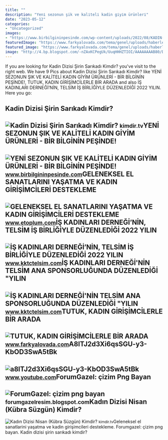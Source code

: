 ```yaml
---
title: ""
description: "Yeni̇ sezonun şik ve kali̇teli̇ kadin gi̇yi̇m ürünleri̇"
date: "2023-05-12"
categories:
- "Uncategorized"
images:
- "https://www.birbilgininpesinde.com/wp-content/uploads/2022/08/KADIN-ABIYE-MODELLER-I.jpg"
featuredImage: "https://www.farkyalovada.com/tema/genel/uploads/haberler/KADIN-GİRİŞİMCİLER-3.jpg"
featured_image: "https://www.farkyalovada.com/tema/genel/uploads/haberler/KADIN-GİRİŞİMCİLER-3.jpg"
image: "http://4.bp.blogspot.com/-nZAxKCPegUk/UuqHHHZTIOI/AAAAAAAAB80/D7l7Yfolw1g/s1600/130012014-forumgazel+(1).png"
---
```


If you are looking for Kadin Dizisi Şirin Sarıkadı Kimdir? you've visit to the right web. We have 9 Pics about Kadin Dizisi Şirin Sarıkadı Kimdir? like YENİ SEZONUN ŞIK VE KALİTELİ KADIN GİYİM ÜRÜNLERİ - BİR BİLGİNİN PEŞİNDE!, TUTUK, KADIN GİRİŞİMCİLERLE BİR ARADA and also İŞ KADINLARI DERNEĞİ’NİN, TELSİM İŞ BİRLİĞİYLE DÜZENLEDİĞİ 2022 YILIN. Here you go:

Kadin Dizisi Şirin Sarıkadı Kimdir?
-----------------------------------

 ![Kadin Dizisi Şirin Sarıkadı Kimdir?](https://kimdir.tv/wp-content/uploads/2017/10/kadin-dizisi-sirin-sarikadi-kimdir.jpg) <small>kimdir.tv</small>YENİ SEZONUN ŞIK VE KALİTELİ KADIN GİYİM ÜRÜNLERİ - BİR BİLGİNİN PEŞİNDE!
-------------------------------------------------------------------------

 ![YENİ SEZONUN ŞIK VE KALİTELİ KADIN GİYİM ÜRÜNLERİ - BİR BİLGİNİN PEŞİNDE!](https://www.birbilgininpesinde.com/wp-content/uploads/2022/08/KADIN-ABIYE-MODELLER-I.jpg) <small>www.birbilgininpesinde.com</small>GELENEKSEL EL SANATLARINI YAŞATMA VE KADIN GİRİŞİMCİLERİ DESTEKLEME
-------------------------------------------------------------------

 ![GELENEKSEL EL SANATLARINI YAŞATMA VE KADIN GİRİŞİMCİLERİ DESTEKLEME](https://www.etoplum.com/img/geleneksel-el-sanatlarini-ya-atma-ve-kadin-g-r-mc-ler-destekleme-derne-.jpg) <small>www.etoplum.com</small>İŞ KADINLARI DERNEĞİ’NİN, TELSİM İŞ BİRLİĞİYLE DÜZENLEDİĞİ 2022 YILIN
---------------------------------------------------------------------

 ![İŞ KADINLARI DERNEĞİ’NİN, TELSİM İŞ BİRLİĞİYLE DÜZENLEDİĞİ 2022 YILIN](https://www.kktctelsim.com/assets/uploads/images/YILIN-KADIN-GİRİŞİMCİLERİ.jpeg) <small>www.kktctelsim.com</small>İŞ KADINLARI DERNEĞİ'NİN TELSİM ANA SPONSORLUĞUNDA DÜZENLEDİĞİ "YILIN
---------------------------------------------------------------------

 ![İŞ KADINLARI DERNEĞİ'NİN TELSİM ANA SPONSORLUĞUNDA DÜZENLEDİĞİ "YILIN](https://www.kktctelsim.com/assets/uploads/images/YILIN-KADIN-GİRİŞİMCİLERİ_220831_151213.jpg) <small>www.kktctelsim.com</small>TUTUK, KADIN GİRİŞİMCİLERLE BİR ARADA
-------------------------------------

 ![TUTUK, KADIN GİRİŞİMCİLERLE BİR ARADA](https://www.farkyalovada.com/tema/genel/uploads/haberler/KADIN-GİRİŞİMCİLER-3.jpg) <small>www.farkyalovada.com</small>A8lTJ2d3Xi6qsSGU-y3-KbOD3SwA5tBk
--------------------------------

 ![a8lTJ2d3Xi6qsSGU-y3-KbOD3SwA5tBk](https://yt3.googleusercontent.com/a8lTJ2d3Xi6qsSGU-y3-KbOD3SwA5tBk-u5wozsNUqsbP9jvxjiwAmfJ0OHokl7DkeiACPXc=s900-c-k-c0x00ffffff-no-rj) <small>www.youtube.com</small>ForumGazel: çizim Png Bayan
---------------------------

 ![ForumGazel: çizim png bayan](http://4.bp.blogspot.com/-nZAxKCPegUk/UuqHHHZTIOI/AAAAAAAAB80/D7l7Yfolw1g/s1600/130012014-forumgazel+(1).png) <small>forumgazelresim.blogspot.com</small>Kadın Dizisi Nisan (Kübra Süzgün) Kimdir?
-----------------------------------------

 ![Kadın Dizisi Nisan (Kübra Süzgün) Kimdir?](https://kimdir.tv/wp-content/uploads/2017/10/kadin-dizisi-nisan-kubra-suzgun-kimdir.jpg) <small>kimdir.tv</small>Geleneksel el sanatlarini yaşatma ve kadin gi̇ri̇şi̇mci̇leri̇ destekleme. Forumgazel: çizim png bayan. Kadin dizisi şirin sarıkadı kimdir?
